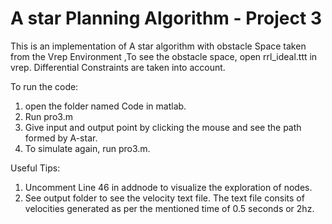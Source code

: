 # A star Planning Algorithm - Project 3

This is an implementation of A star algorithm with obstacle Space taken from the Vrep Environment ,To see the obstacle space, open rrl_ideal.ttt in vrep.
Differential Constraints are taken into account.

To run the code:
1) open the folder named Code in matlab.
2) Run pro3.m
3) Give input and output point by clicking the mouse and see the path formed by A-star.
4) To simulate again, run pro3.m.

Useful Tips:
1) Uncomment Line 46 in addnode to visualize the exploration of nodes.
2) See output folder to see the velocity text file. The text file consits of velocities generated as per the mentioned time of 0.5 seconds or 2hz.
